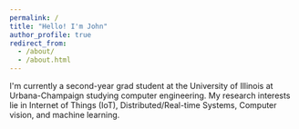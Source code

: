 ```yaml
---
permalink: /
title: "Hello! I'm John"
author_profile: true
redirect_from: 
  - /about/
  - /about.html
---
```


I'm currently a second-year grad student at the University of Illinois at Urbana-Champaign studying computer engineering. My research interests lie in Internet of Things (IoT), Distributed/Real-time Systems, Computer vision, and machine learning. 